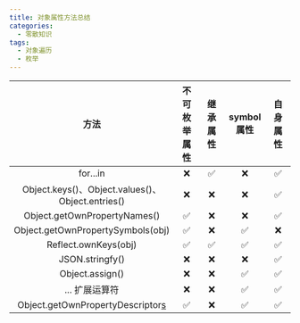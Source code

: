 ```yaml
---
title: 对象属性方法总结
categories: 
  - 零散知识
tags: 
  - 对象遍历
  - 枚举
---
```


|                       方法                       | 不可枚举属性 | 继承属性 | symbol属性 | 自身属性 |
| :----------------------------------------------: | :----------: | :------: | :--------: | :------: |
|                     for...in                     |      ❌       |    ✅     |     ❌      |    ✅     |
| Object.keys()、Object.values()、Object.entries() |      ❌       |    ❌     |     ❌      |    ✅     |
|           Object.getOwnPropertyNames()           |      ✅       |    ❌     |     ❌      |    ✅     |
|        Object.getOwnPropertySymbols(obj)         |      ✅       |    ❌     |     ✅      |    ❌     |
|               Reflect.ownKeys(obj)               |      ✅       |    ✅     |     ✅      |    ✅     |
|                 JSON.stringfy()                  |      ❌       |    ❌     |     ❌      |    ✅     |
|                 Object.assign()                  |      ❌       |    ❌     |     ✅      |    ✅     |
|                  ... 扩展运算符                  |      ❌       |    ❌     |     ✅      |    ✅     |
|       Object.getOwnPropertyDescriptor[s]()       |      ✅       |    ❌     |     ✅      |    ✅     |


<style>
table th:nth-of-type(1){
  width: 40%;
}
table th:nth-of-type(2){
width: 15%;
}
table th:nth-of-type(3){
width: 15%;
}
table th:nth-of-type(4){
width: 15%;
}
table th:nth-of-type(5){
width: 15%;
}
</style>